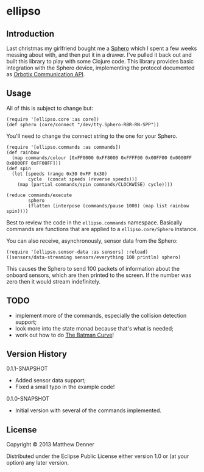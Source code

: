 # ellipso
## Introduction
Last christmas my girlfriend bought me a [Sphero](http://gosphero.com/) which I spent a few weeks
messing about with, and then put it in a drawer.  I've pulled it back out and built this library to
play with some Clojure code.  This library provides basic integration with the Sphero device,
implementing the protocol documented as [Orbotix Communication API](https://github.com/orbotix/DeveloperResources/blob/master/docs/Sphero_API_1.46.pdf?raw=true).

## Usage
All of this is subject to change but:

    (require '[ellipso.core :as core])
    (def sphero (core/connect "/dev/tty.Sphero-RBR-RN-SPP"))

You'll need to change the connect string to the one for your Sphero.

    (require '[ellipso.commands :as commands])
    (def rainbow
      (map commands/colour [0xFF0000 0xFF8000 0xFFFF00 0x00FF00 0x0000FF 0x8000FF 0xFF00FF]))
    (def spin
      (let [speeds (range 0x30 0xFF 0x30)
            cycle  (concat speeds (reverse speeds))]
        (map (partial commands/spin commands/CLOCKWISE) cycle))))

    (reduce commands/execute
            sphero
            (flatten (interpose (commands/pause 1000) (map list rainbow spin))))

Best to review the code in the `ellipso.commands` namespace.  Basically commands
are functions that are applied to a `ellipso.core/Sphero` instance.

You can also receive, asynchronously, sensor data from the Sphero:

    (require '[ellipso.sensor-data :as sensors] :reload)
    ((sensors/data-streaming sensors/everything 100 println) sphero)

This causes the Sphero to send 100 packets of information about the onboard
sensors, which are then printed to the screen.  If the number was zero then
it would stream indefinitely.

## TODO
* implement more of the commands, especially the collision detection support;
* look more into the state monad because that's what is needed;
* work out how to do [The Batman Curve](http://mathworld.wolfram.com/BatmanCurve.html)!

## Version History
0.1.1-SNAPSHOT
* Added sensor data support;
* Fixed a small typo in the example code!

0.1.0-SNAPSHOT
* Initial version with several of the commands implemented.

## License

Copyright © 2013 Matthew Denner

Distributed under the Eclipse Public License either version 1.0 or (at your option) any later version.
